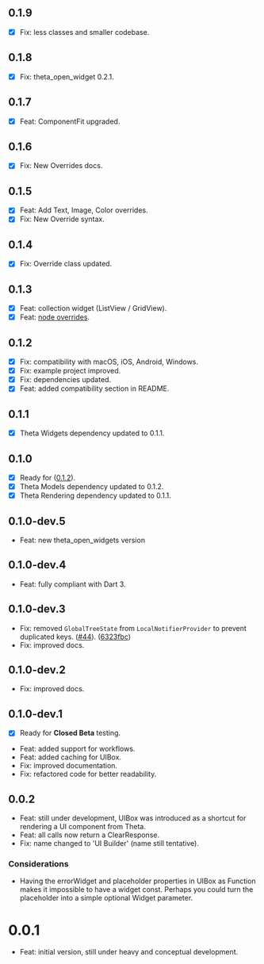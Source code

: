 ## 0.1.9

- [x] Fix: less classes and smaller codebase.

## 0.1.8

- [x] Fix: theta_open_widget 0.2.1.

## 0.1.7

- [x] Feat: ComponentFit upgraded.

## 0.1.6

- [x] Fix: New Overrides docs.

## 0.1.5

- [x] Feat: Add Text, Image, Color overrides.
- [x] Fix: New Override syntax.

## 0.1.4

- [x] Fix: Override class updated.

## 0.1.3

- [x] Feat: collection widget (ListView / GridView).
- [x] Feat: [node overrides](https://docs.buildwiththeta.com/en/builder/overrides).

## 0.1.2

- [x] Fix: compatibility with macOS, iOS, Android, Windows.
- [x] Fix: example project improved.
- [x] Fix: dependencies updated.
- [x] Feat: added compatibility section in README.

## 0.1.1

- [x] Theta Widgets dependency updated to 0.1.1.

## 0.1.0

- [x] Ready for ([0.1.2](https://github.com/buildwiththeta/buildwiththeta/releases/tag/0.1.2)).
- [x] Theta Models dependency updated to 0.1.2.
- [x] Theta Rendering dependency updated to 0.1.1.

## 0.1.0-dev.5

* Feat: new theta_open_widgets version

## 0.1.0-dev.4

* Feat: fully compliant with Dart 3.

## 0.1.0-dev.3

* Fix: removed `GlobalTreeState` from `LocalNotifierProvider` to prevent duplicated keys. ([#44](https://github.com/buildwiththeta/buildwiththeta/issues/44)). ([6323fbc](https://github.com/buildwiththeta/buildwiththeta/commit/6323fbc0db443329149d6aedc3295b7137ceaf07))
* Fix: improved docs.

## 0.1.0-dev.2

* Fix: improved docs.

## 0.1.0-dev.1

- [x] Ready for **Closed Beta** testing.

* Feat: added support for workflows.
* Feat: added caching for UIBox.
* Fix: improved documentation.
* Fix: refactored code for better readability.

## 0.0.2

* Feat: still under development, UIBox was introduced as a shortcut for rendering a UI component from Theta.
* Feat: all calls now return a ClearResponse.
* Fix: name changed to 'UI Builder' (name still tentative).

### Considerations
* Having the errorWidget and placeholder properties in UIBox as Function makes it impossible to have a widget const. Perhaps you could turn the placeholder into a simple optional Widget parameter.

# 0.0.1

* Feat: initial version, still under heavy and conceptual development.